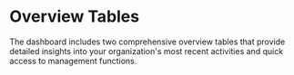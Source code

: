 # Overview Tables

The dashboard includes two comprehensive overview tables that provide detailed insights into your organization's most recent activities and quick access to management functions.
